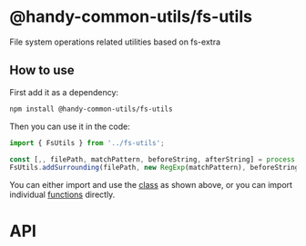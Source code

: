 # @handy-common-utils/fs-utils

File system operations related utilities based on fs-extra

## How to use

First add it as a dependency:

```sh
npm install @handy-common-utils/fs-utils
```

Then you can use it in the code:

```javascript
import { FsUtils } from '../fs-utils';

const [,, filePath, matchPattern, beforeString, afterString] = process.argv;
FsUtils.addSurrounding(filePath, new RegExp(matchPattern), beforeString, afterString);
```

You can either import and use the [class](#classes) as shown above,
or you can import individual [functions](#variables) directly.

# API

<!-- API start -->

<!-- API end -->
